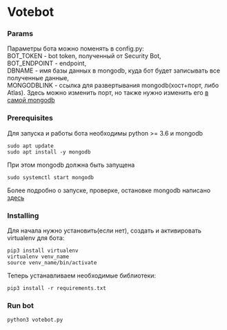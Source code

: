# Votebot

### Params

Параметры бота можно поменять в config.py:                                                                             
BOT_TOKEN - bot token, полученный от Security Bot,                                              
BOT_ENDPOINT - endpoint,                                                                      
DBNAME - имя базы данных в mongodb, куда бот будет записывать все полученные данные,                               
MONGODBLINK - ссылка для развертывания mongodb(хост+порт, либо Atlas). Здесь можно изменить порт, но также нужно изменить его [в самой mongodb](https://www.digitalocean.com/community/tutorials/how-to-install-mongodb-on-ubuntu-18-04-ru)


### Prerequisites

Для запуска и работы бота необходимы python >= 3.6 и mongodb

```
sudo apt update
sudo apt install -y mongodb
```
При этом mongodb должна быть запущена

```
sudo systemctl start mongodb
```
Более подробно о запуске, проверке, остановке mongodb написано [здесь](https://www.digitalocean.com/community/tutorials/how-to-install-mongodb-on-ubuntu-18-04-ru)

### Installing
Для начала нужно установить(если нет), создать и активировать virtualenv для бота:

```
pip3 install virtualenv
virtualenv venv_name
source venv_name/bin/activate
```

Теперь устанавливаем необходимые библиотеки:
```
pip3 install -r requirements.txt
```
### Run bot
```
python3 votebot.py
```
